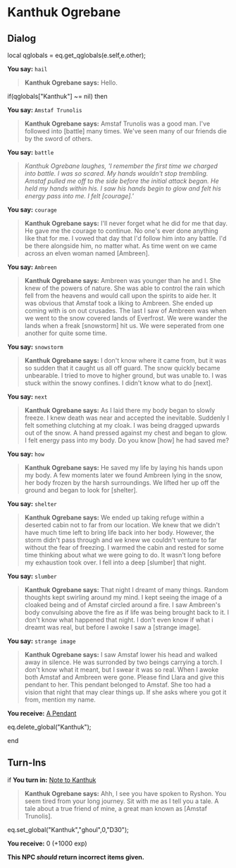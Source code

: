 # Kanthuk Ogrebane


## Dialog

local qglobals = eq.get_qglobals(e.self,e.other);


**You say:** `hail`



>**Kanthuk Ogrebane says:** Hello.

if(qglobals["Kanthuk"] ~= nil) then


**You say:** `Amstaf Trunolis`




>**Kanthuk Ogrebane says:** Amstaf Trunolis was a good man. I've followed into [battle] many times. We've seen many of our friends die by the sword of others.


**You say:** `battle`




>*Kanthuk Ogrebane laughes, 'I remember the first time we charged into battle. I was so scared. My hands wouldn't stop trembling. Amstaf pulled me off to the side before the initial attack began. He held my hands within his. I saw his hands begin to glow and felt his energy pass into me. I felt [courage].'*


**You say:** `courage`




>**Kanthuk Ogrebane says:** I'll never forget what he did for me that day. He gave me the courage to continue. No one's ever done anything like that for me. I vowed that day that I'd follow him into any battle. I'd be there alongside him, no matter what. As time went on we came across an elven woman named [Ambreen].


**You say:** `Ambreen`




>**Kanthuk Ogrebane says:** Ambreen was younger than he and I. She knew of the powers of nature. She was able to control the rain which fell from the heavens and would call upon the spirits to aide her. It was obvious that Amstaf took a liking to Ambreen. She ended up coming with is on out crusades. The last I saw of Ambreen was when we went to the snow covered lands of Everfrost. We were wander the lands when a freak [snowstorm] hit us. We were seperated from one another for quite some time.


**You say:** `snowstorm`




>**Kanthuk Ogrebane says:** I don't know where it came from, but it was so sudden that it caught us all off guard. The snow quickly became unbearable. I tried to move to higher ground, but was unable to. I was stuck within the snowy confines. I didn't know what to do [next].


**You say:** `next`




>**Kanthuk Ogrebane says:** As I laid there my body began to slowly freeze. I knew death was near and accepted the inevitable. Suddenly I felt something clutching at my cloak. I was being dragged upwards out of the snow. A hand pressed against my chest and began to glow. I felt energy pass into my body. Do you know [how] he had saved me?


**You say:** `how`




>**Kanthuk Ogrebane says:** He saved my life by laying his hands upon my body. A few moments later we found Ambreen lying in the snow, her body frozen by the harsh surroundings. We lifted her up off the ground and began to look for [shelter].


**You say:** `shelter`




>**Kanthuk Ogrebane says:** We ended up taking refuge within a deserted cabin not to far from our location. We knew that we didn't have much time left to bring life back into her body. However, the storm didn't pass through and we knew we couldn't venture to far without the fear of freezing. I warmed the cabin and rested for some time thinking about what we were going to do. It wasn't long before my exhaustion took over. I fell into a deep [slumber] that night.


**You say:** `slumber`




>**Kanthuk Ogrebane says:** That night I dreamt of many things. Random thoughts kept swirling around my mind. I kept seeing the image of a cloaked being and of Amstaf circled around a fire. I saw Ambreen's body convulsing above the fire as if life was being brought back to it. I don't know what happened that night. I don't even know if what i dreamt was real, but before I awoke I saw a [strange image].


**You say:** `strange image`




>**Kanthuk Ogrebane says:** I saw Amstaf lower his head and walked away in silence. He was surronded by two beings carrying a torch. I don't know what it meant, but I swear it was so real. When I awoke both Amstaf and Ambreen were gone. Please find Llara and give this pendant to her. This pendant belonged to Amstaf. She too had a vision that night that may clear things up. If she asks where you got it from, mention my name.



**You receive:**  [A Pendant](/item/2414)



eq.delete_global("Kanthuk");

end

## Turn-Ins





if **You turn in:** [Note to Kanthuk](/item/2416)


>**Kanthuk Ogrebane says:** Ahh, I see you have spoken to Ryshon. You seem tired from your long journey. Sit with me as I tell you a tale. A tale about a true friend of mine, a great man known as [Amstaf Trunolis].


eq.set_global("Kanthuk","ghoul",0,"D30");


 **You receive:** 0 (+1000 exp)

**This NPC *should* return incorrect items given.**






